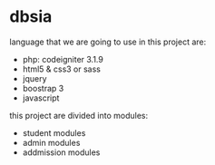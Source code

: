 # dbsia

language that we are going to use in this project are:

* php: codeigniter 3.1.9
* html5 & css3 or sass
* jquery
* boostrap 3
* javascript


this project are divided into modules:

- student modules
- admin modules
- addmission modules
